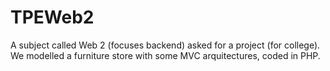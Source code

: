 # TPEWeb2
A subject called Web 2 (focuses backend) asked for a project (for college). We modelled a furniture store with some MVC arquitectures, coded in PHP.
